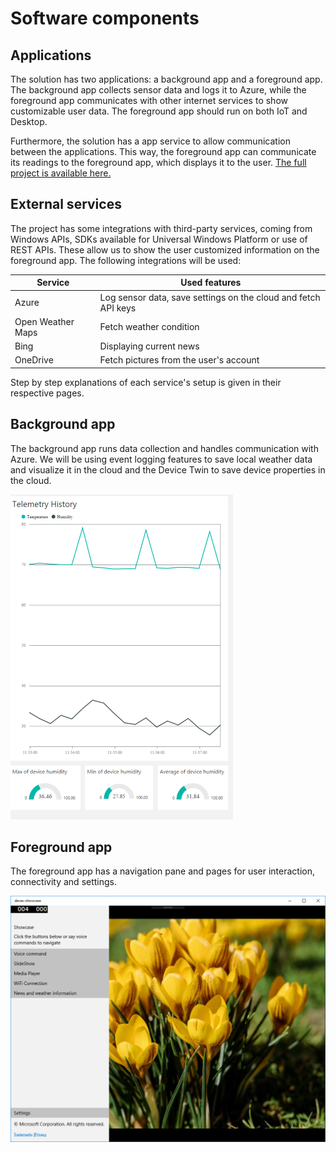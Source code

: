 ---
---
# Software components

## Applications

The solution has two applications: a background app and a foreground app. The background app collects sensor data and logs it to Azure, while the foreground app communicates with other internet services to show customizable user data. The foreground app should run on both IoT and Desktop.

Furthermore, the solution has a app service to allow communication between the applications. This way, the foreground app can communicate its readings to the foreground app, which displays it to the user. [The full project is available here.](https://github.com/ms-iot/iot-walkthrough)

## External services

The project has some integrations with third-party services, coming from Windows APIs, SDKs available for Universal Windows Platform or use of REST APIs. These allow us to show the user customized information on the foreground app. The following integrations will be used:

| Service               | Used features                                                   |
|-----------------------|-----------------------------------------------------------------|
| Azure                 | Log sensor data, save settings on the cloud and fetch API keys  |
| Open Weather Maps     | Fetch weather condition                                         |
| Bing                  | Displaying current news                                         |
| OneDrive              | Fetch pictures from the user's account                          |

Step by step explanations of each service's setup is given in their respective pages.

## Background app

The background app runs data collection and handles communication with Azure. We will be using event logging features to save local weather data and visualize it in the cloud and the Device Twin to save device properties in the cloud.

![Azure data visualization](Azure/IoTHubPreconfiguredSolution/SolutionDashboardData.png)

## Foreground app

The foreground app has a navigation pane and pages for user interaction, connectivity and settings.

![Navigation pane](Foreground/Creating/NavigationPane.png)
